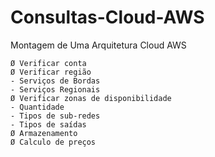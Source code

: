 # Consultas-Cloud-AWS

Montagem de Uma Arquitetura Cloud AWS

	Ø Verificar conta
	Ø Verificar região
	- Serviços de Bordas
	- Serviços Regionais
	Ø Verificar zonas de disponibilidade
	- Quantidade
	- Tipos de sub-redes
	- Tipos de saídas
	Ø Armazenamento
	Ø Calculo de preços

  
